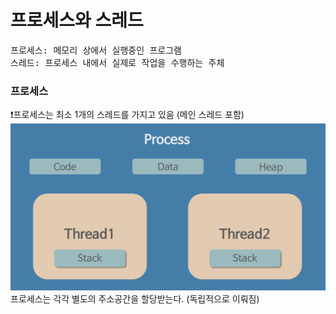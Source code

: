 # 프로세스와 스레드
<pre>
프로세스: 메모리 상에서 실행중인 프로그램
스레드: 프로세스 내에서 실제로 작업을 수행하는 주체
</pre>

### 프로세스
❗프로세스는 최소 1개의 스레드를 가지고 있음 (메인 스레드 포함)
![img.png](../resource/process_and_thread.png)
프로세스는 각각 별도의 주소공간을 할당받는다. (독립적으로 이뤄짐)


